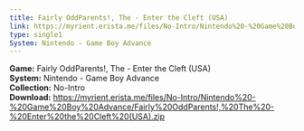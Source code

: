 ```yaml
---
title: Fairly OddParents!, The - Enter the Cleft (USA)
link: https://myrient.erista.me/files/No-Intro/Nintendo%20-%20Game%20Boy%20Advance/Fairly%20OddParents!,%20The%20-%20Enter%20the%20Cleft%20(USA).zip
type: single1
System: Nintendo - Game Boy Advance
---
```

<b>Game:</b> Fairly OddParents!, The - Enter the Cleft (USA)<br>
<b>System:</b> Nintendo - Game Boy Advance<br>
<b>Collection:</b> No-Intro<br>
<b>Download:</b> https://myrient.erista.me/files/No-Intro/Nintendo%20-%20Game%20Boy%20Advance/Fairly%20OddParents!,%20The%20-%20Enter%20the%20Cleft%20(USA).zip